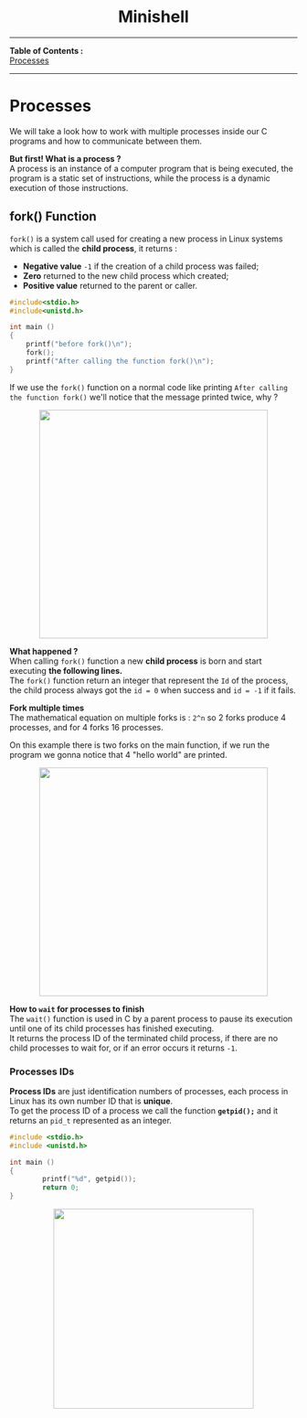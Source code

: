 <h1 align= "center"><b>Minishell</b></h1>

---
 **Table of Contents :**  
[Processes](#processes)   

---
# Processes

We will take a look how to work with multiple processes inside our C programs and how to communicate between them.  

**But first! What is a process ?**  
A process is an instance of a computer program that is being executed, the program is a static set of instructions, while the process is a dynamic execution of those instructions.  

## fork() Function 

`fork()` is a system call used for creating a new process in Linux systems which is called the **child process**, it returns :  
+ **Negative value** `-1` if the creation of a child process was failed;  
+ **Zero** returned to the new child process which created;  
+ **Positive value** returned to the parent or caller.

```C
#include<stdio.h>
#include<unistd.h>

int main ()
{
	printf("before fork()\n");
	fork();
	printf("After calling the function fork()\n");
}
```

If we use the `fork()` function on a normal code like printing `After calling the function fork()` we'll notice that the message printed twice, why ?  

<p align="center"> 
	<img src="https://i.imgur.com/Lu0pybW.png" width=400>
</p>

**What happened ?**  
When calling `fork()` function a new **child process**  is born and start executing **the following lines.**   
The `fork()` function return an integer that represent the `Id` of the process, the child process always got the `id = 0` when success  and `id = -1` if it fails.  

**Fork multiple times**  
The mathematical equation on multiple forks is : `2^n` so 2 forks produce 4 processes, and for 4 forks 16 processes.   

On this example there is two forks on the main function, if we run the program we gonna notice that 4 "hello world" are printed.  
<p align="center"> 
	<img src="https://i.imgur.com/IZNC3GT.png" width=400>
</p>

**How to `wait` for processes to finish**  
The `wait()` function is used in C by a parent process to pause its execution until one of its child processes has finished executing.   
It returns the process ID of the terminated child process, if there are no child processes to wait for, or if an error occurs it returns `-1`.  

### Processes IDs

**Process IDs** are just identification numbers of processes, each process in Linux has its own number ID that is **unique**.  
To get the process ID of a process we call the function **`getpid();`** and it returns an `pid_t` represented as an integer.  
```C
#include <stdio.h>
#include <unistd.h>

int main ()
{
        printf("%d", getpid());
        return 0;
}
```

<p align="center">
	<img src="https://i.imgur.com/M05csCR.png"  width="350">
</p>


